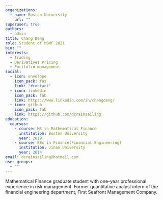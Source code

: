```yaml
---
organizations:
  - name: Boston University
    url: ""
superuser: true
authors:
  - admin
title: Chang Deng
role: Student of MSMF 2021
bio: ""
interests:
  - Trading
  - Derivatives Pricing
  - Portfolio management
social:
  - icon: envelope
    icon_pack: fas
    link: "#contact"
  - icon: linkedin
    icon_pack: fab
    link: https://www.linkedin.com/in/changdeng/
  - icon: github
    icon_pack: fab
    link: https://github.com/dcrainsailing
education:
  courses:
    - course: MS in Mathematical Finance
      institution: Boston University
      year: 2019
    - course: BEc in Finance(Financial Engineering)
      institution: Jinan University
      year: 2014
email: dcrainsailing@hotmail.com
user_groups:
  - ""
---
```

<!--StartFragment-->

Mathematical Finance graduate student with one-year professional experience in risk management. Former quantitative analyst intern of the financial engineering department, First Seafront Management Company.

<!--EndFragment-->